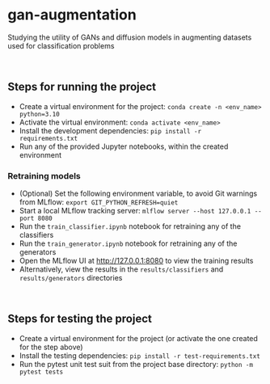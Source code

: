 # gan-augmentation
Studying the utility of GANs and diffusion models in augmenting datasets used for classification problems

<br>

## Steps for running the project
- Create a virtual environment for the project: `conda create -n <env_name> python=3.10`
- Activate the virtual environment: `conda activate <env_name>`
- Install the development dependencies: `pip install -r requirements.txt`
- Run any of the provided Jupyter notebooks, within the created environment

### Retraining models
- (Optional) Set the following environment variable, to avoid Git warnings from MLflow: `export GIT_PYTHON_REFRESH=quiet`
- Start a local MLflow tracking server: `mlflow server --host 127.0.0.1 --port 8080`
- Run the `train_classifier.ipynb` notebook for retraining any of the classifiers
- Run the `train_generator.ipynb` notebook for retraining any of the generators
- Open the MLflow UI at http://127.0.0.1:8080 to view the training results
- Alternatively, view the results in the `results/classifiers` and `results/generators` directories

<br>

## Steps for testing the project
- Create a virtual environment for the project (or activate the one created for the step above)
- Install the testing dependencies: `pip install -r test-requirements.txt`
- Run the pytest unit test suit from the project base directory: `python -m pytest tests`
